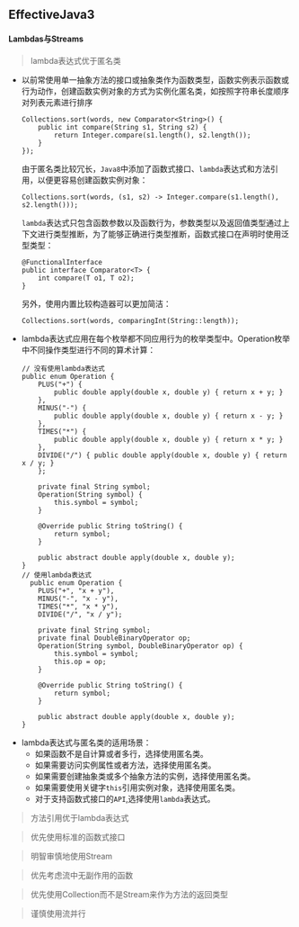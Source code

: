 ## EffectiveJava3

#### Lambdas与Streams

> lambda表达式优于匿名类
  * 以前常使用单一抽象方法的接口或抽象类作为函数类型，函数实例表示函数或行为动作，创建函数实例对象的方式为实例化匿名类，如按照字符串长度顺序对列表元素进行排序
    ```
    Collections.sort(words, new Comparator<String>() { 
        public int compare(String s1, String s2) { 
            return Integer.compare(s1.length(), s2.length()); 
        } 
    });
    ```
    由于匿名类比较冗长，```Java8```中添加了函数式接口、```lambda```表达式和方法引用，以便更容易创建函数实例对象：
    ```
    Collections.sort(words, (s1, s2) -> Integer.compare(s1.length(), s2.length()));
    ```
    ```lambda```表达式只包含函数参数以及函数行为，参数类型以及返回值类型通过上下文进行类型推断，为了能够正确进行类型推断，函数式接口在声明时使用泛型类型：
    ```
    @FunctionalInterface
    public interface Comparator<T> {
        int compare(T o1, T o2);
    }
    ```
    另外，使用内置比较构造器可以更加简洁：
    ```
    Collections.sort(words, comparingInt(String::length));
    ```
* lambda表达式应用在每个枚举都不同应用行为的枚举类型中。Operation枚举中不同操作类型进行不同的算术计算：
  ```
  // 没有使用lambda表达式
  public enum Operation { 
      PLUS("+") { 
          public double apply(double x, double y) { return x + y; } 
      },
      MINUS("-") { 
          public double apply(double x, double y) { return x - y; } 
      },
      TIMES("*") {
          public double apply(double x, double y) { return x * y; } 
      },
      DIVIDE("/") { public double apply(double x, double y) { return x / y; } 
      };
      
      private final String symbol; 
      Operation(String symbol) { 
          this.symbol = symbol; 
      } 
      
      @Override public String toString() { 
          return symbol; 
      } 
      
      public abstract double apply(double x, double y); 
  }
  // 使用lambda表达式
    public enum Operation { 
      PLUS("+", "x + y"),
      MINUS("-", "x - y"),
      TIMES("*", "x * y"),
      DIVIDE("/", "x / y");
      
      private final String symbol;
      private final DoubleBinaryOperator op; 
      Operation(String symbol, DoubleBinaryOperator op) { 
          this.symbol = symbol; 
          this.op = op;
      } 
      
      @Override public String toString() { 
          return symbol; 
      } 
      
      public abstract double apply(double x, double y); 
  }
  ```
* lambda表达式与匿名类的适用场景：
  * 如果函数不是自计算或者多行，选择使用匿名类。
  * 如果需要访问实例属性或者方法，选择使用匿名类。
  * 如果需要创建抽象类或多个抽象方法的实例，选择使用匿名类。
  * 如果需要使用关键字```this```引用实例对象，选择使用匿名类。
  * 对于支持函数式接口的```API```,选择使用```lambda```表达式。

> 方法引用优于lambda表达式

> 优先使用标准的函数式接口

> 明智审慎地使用Stream

> 优先考虑流中无副作用的函数

> 优先使用Collection而不是Stream来作为方法的返回类型

> 谨慎使用流并行